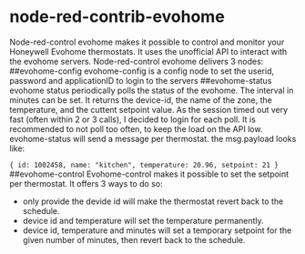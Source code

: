 # node-red-contrib-evohome
Node-red-control evohome makes it possible to control and monitor your Honeywell Evohome thermostats.
It uses the unofficial API to interact with the evohome servers.
Node-red-control evohome delivers 3 nodes:
##evohome-config
evohome-config is a config node to set the userid, password and applicationID to login to the servers
##evohome-status
evohome status periodically polls the status of the evohome. The interval in minutes can be set. It returns the device-id, the name of the zone, the temperature, and the cuttent setpoint value.
As the session timed out very fast (often within 2 or 3 calls), I decided to login for each poll. It is recommended to not poll too often, to keep the load on the API low.
evohome-status will send a message per thermostat. the msg.payload looks like:

`{ id: 1002458, name: "kitchen", temperature: 20.96, setpoint: 21 }`
##evohome-control
Evohome-control makes it possible to set the setpoint per thermostat. It offers 3 ways to do so:
- only provide the devide id will make the thermostat revert back to the schedule.
- device id and temperature will set the temperature permanently.
- device id, temperature and minutes will set a temporary setpoint for the given number of minutes, then revert back to the schedule.
